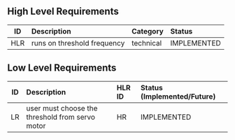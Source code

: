 ## High Level Requirements
| ID | Description | Category | Status |
|---|:------------|:---------|:-------|
| HLR | runs on threshold frequency | technical | IMPLEMENTED |

## Low Level Requirements
| ID | Description | HLR ID | Status (Implemented/Future) |
| ---|:------------|:-------|:----------------------------|
| LR | user must choose the threshold from servo motor | HR | IMPLEMENTED |

